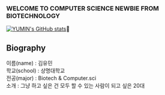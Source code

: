 ### WELCOME TO COMPUTER SCIENCE NEWBIE FROM BIOTECHNOLOGY 
[![YUMIN's GitHub stats](https://github-readme-stats.vercel.app/api?username=minyou2675)](https://github.com/anuraghazra/github-readme-stats)👋
## Biography
이름(name) : 김유민
</br>학교(school) : 상명대학교
</br> 전공(major) : Biotech & Computer.sci 
</br> 소개 : 그냥 하고 싶은 건 모두 할 수 있는 사람이 되고 싶은 20대



<!--
**minyou2675/minyou2675** is a ✨ _special_ ✨ repository because its `README.md` (this file) appears on your GitHub profile.

Here are some ideas to get you started:

- 🔭 I’m currently working on ...
- 🌱 I’m currently learning ...
- 👯 I’m looking to collaborate on ...
- 🤔 I’m looking for help with ...
- 💬 Ask me about ...
- 📫 How to reach me: ...
- 😄 Pronouns: ...
- ⚡ Fun fact: ...
-->
